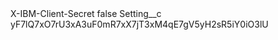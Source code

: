 <?xml version="1.0" encoding="UTF-8"?>
<CustomMetadata xmlns="http://soap.sforce.com/2006/04/metadata" xmlns:xsi="http://www.w3.org/2001/XMLSchema-instance" xmlns:xsd="http://www.w3.org/2001/XMLSchema">
    <label>X-IBM-Client-Secret</label>
    <protected>false</protected>
    <values>
        <field>Setting__c</field>
        <value xsi:type="xsd:string">yF7lQ7xO7rU3xA3uF0mR7xX7jT3xM4qE7gV5yH2sR5iY0iO3lU</value>
    </values>
</CustomMetadata>
